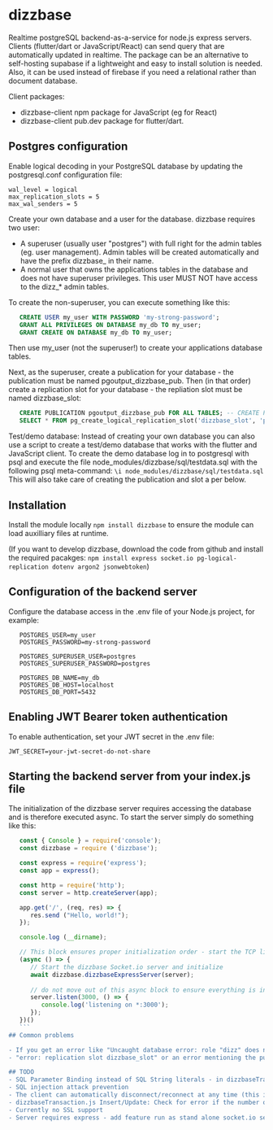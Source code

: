 # dizzbase
Realtime postgreSQL backend-as-a-service for node.js express servers.
Clients (flutter/dart or JavaScript/React) can send query that are automatically updated in realtime.
The package can be an alternative to self-hosting supabase if a lightweight and easy to install solution is needed.
Also, it can be used instead of firebase if you need a relational rather than document database. 

Client packages:
   - dizzbase-client npm package for JavaScript (eg for React)
   - dizzbase-client pub.dev package for flutter/dart.

## Postgres configuration
Enable logical decoding in your PostgreSQL database by updating the postgresql.conf configuration file: 
   ```
   wal_level = logical 
   max_replication_slots = 5 
   max_wal_senders = 5
   ```

Create your own database and a user for the database. dizzbase requires two user:
- A superuser (usually user "postgres") with full right for the admin tables (eg. user management). Admin tables will be created automatically and have the prefix dizzbase_ in their name.
- A normal user that owns the applications tables in the database and does not have superuser privileges. This user MUST NOT have access to the dizz_* admin tables.

To create the non-superuser, you can execute something like this:
```SQL
   CREATE USER my_user WITH PASSWORD 'my-strong-password';
   GRANT ALL PRIVILEGES ON DATABASE my_db TO my_user;
   GRANT CREATE ON DATABASE my_db TO my_user;
```
Then use my_user (not the superuser!) to create your applications database tables.  

Next, as the superuser, create a publication for your database - the publication must be named pgoutput_dizzbase_pub.
Then (in that order) create a replication slot for your database - the repliation slot must be named dizzbase_slot:
```SQL
   CREATE PUBLICATION pgoutput_dizzbase_pub FOR ALL TABLES; -- CREATE PUBLICATION NEED TO BE BEFORE SLOT CREATION
   SELECT * FROM pg_create_logical_replication_slot('dizzbase_slot', 'pgoutput');
```

Test/demo database: Instead of creating your own database you can also use a script to create a test/demo database that works with the flutter and JavaScript client.
To create the demo database log in to postgresql with psql and execute the file node_modules/dizzbase/sql/testdata.sql with the following psql meta-command:
```\i node_modules/dizzbase/sql/testdata.sql```
This will also take care of creating the publication and slot a per below.

## Installation
Install the module locally ```npm install dizzbase``` to ensure the module can load auxilliary files at runtime.

(If you want to develop dizzbase, download the code from github and install the required pacakges: ```npm install express socket.io pg-logical-replication dotenv argon2 jsonwebtoken```)

## Configuration of the backend server

Configure the database access in the .env file of your Node.js project, for example:
```
   POSTGRES_USER=my_user
   POSTGRES_PASSWORD=my-strong-password

   POSTGRES_SUPERUSER_USER=postgres
   POSTGRES_SUPERUSER_PASSWORD=postgres

   POSTGRES_DB_NAME=my_db
   POSTGRES_DB_HOST=localhost
   POSTGRES_DB_PORT=5432
```
## Enabling JWT Bearer token authentication

To enable authentication, set your JWT secret in the .env file:
   ```
   JWT_SECRET=your-jwt-secret-do-not-share
   ```
## Starting the backend server from your index.js file

   The initialization of the dizzbase server requires accessing the database and is therefore executed async. To start the server simply do something like this:
   ```js
      const { Console } = require('console');
      const dizzbase = require ('dizzbase');

      const express = require('express');
      const app = express();

      const http = require('http');
      const server = http.createServer(app);

      app.get('/', (req, res) => {
         res.send ("Hello, world!");
      });

      console.log (__dirname);

      // This block ensures proper initialization order - start the TCP listener after everything has been initialized:
      (async () => {
         // Start the dizzbase Socket.io server and initialize
         await dizzbase.dizzbaseExpressServer(server);
         
         // do not move out of this async block to ensure everything is initialized properly
         server.listen(3000, () => {
            console.log('listening on *:3000');
         });    
      })()
      ```
## Common problems

- If you get an error like "Uncaught database error: role "dizz" does not exist" you are probably missing the .env file with the database connection parameters.
- "error: replication slot dizzbase_slot" or an error mentioning the publication pgoutput_dizzbase_pub might indicate that you did not create publication/replication (or created them in the wrong database) or that the statements were executed in the wrong order.

## TODO
- SQL Parameter Binding instead of SQL String literals - in dizzbaseTransactions.j and dizzbaseQuery.js
- SQL injection attack prevention
- The client can automatically disconnect/reconnect at any time (this is a Socket.IO feature). How are the dizzbaseConnection objects on the client and on the server rebuild in this case
- dizzbaseTransaction.js Insert/Update: Check for error if the number of field and values are not equal
- Currently no SSL support
- Server requires express - add feature run as stand alone socket.io server

